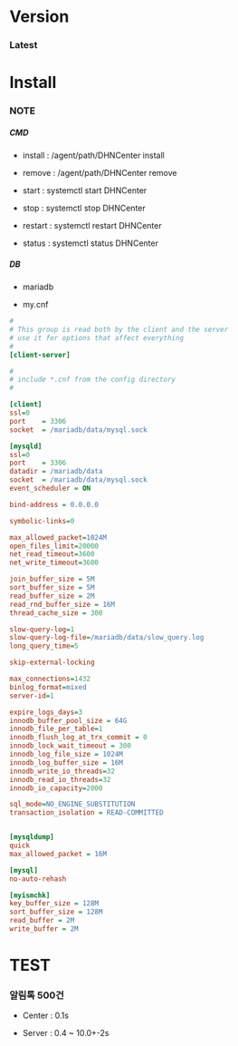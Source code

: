 # Version

### Latest

# Install

### NOTE

##### CMD

- install : /agent/path/DHNCenter install

- remove : /agent/path/DHNCenter remove

- start : systemctl start DHNCenter

- stop : systemctl stop DHNCenter

- restart : systemctl restart DHNCenter

- status : systemctl status DHNCenter

##### DB

- mariadb
  
- my.cnf
```ini
#
# This group is read both by the client and the server
# use it for options that affect everything
#
[client-server]

#
# include *.cnf from the config directory
#

[client]
ssl=0
port	= 3306
socket 	= /mariadb/data/mysql.sock

[mysqld]
ssl=0
port	= 3306
datadir	= /mariadb/data
socket	= /mariadb/data/mysql.sock
event_scheduler = ON

bind-address = 0.0.0.0

symbolic-links=0

max_allowed_packet=1024M
open_files_limit=20000
net_read_timeout=3600
net_write_timeout=3600

join_buffer_size = 5M
sort_buffer_size = 5M
read_buffer_size = 2M
read_rnd_buffer_size = 16M
thread_cache_size = 300

slow-query-log=1
slow-query-log-file=/mariadb/data/slow_query.log
long_query_time=5

skip-external-locking

max_connections=1432
binlog_format=mixed
server-id=1

expire_logs_days=3
innodb_buffer_pool_size = 64G
innodb_file_per_table=1
innodb_flush_log_at_trx_commit = 0
innodb_lock_wait_timeout = 300
innodb_log_file_size = 1024M
innodb_log_buffer_size = 16M
innodb_write_io_threads=32
innodb_read_io_threads=32
innodb_io_capacity=2000

sql_mode=NO_ENGINE_SUBSTITUTION
transaction_isolation = READ-COMMITTED


[mysqldump]
quick
max_allowed_packet = 16M

[mysql]
no-auto-rehash

[myismchk]
key_buffer_size = 128M
sort_buffer_size = 128M
read_buffer = 2M
write_buffer = 2M
```

# TEST

### 알림톡 500건

- Center : 0.1s

- Server : 0.4 ~ 10.0+-2s
